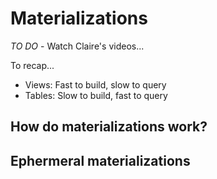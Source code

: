 # Materializations

*TO DO* - Watch Claire's videos...

To recap...

* Views: Fast to build, slow to query
* Tables: Slow to build, fast to query

## How do materializations work?

## Ephermeral materializations